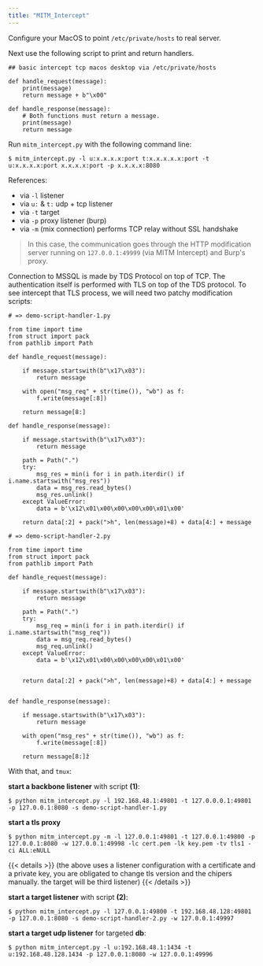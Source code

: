```yaml
---
title: "MITM_Intercept"
---
```


Configure your MacOS to point `/etc/private/hosts` to real server.

Next use the following script to print and return handlers.

```
## basic intercept tcp macos desktop via /etc/private/hosts

def handle_request(message):
	print(message)
    return message + b"\x00"

def handle_response(message):
    # Both functions must return a message.
    print(message)
    return message
```

Run `mitm_intercept.py` with the following command line:

`$ mitm_intercept.py -l u:x.x.x.x:port t:x.x.x.x.x:port -t u:x.x.x.x:port x.x.x.x:port -p x.x.x.x:8080`

References:

* via `-l` listener
* via `u:` & `t:` udp + tcp listener
* via `-t` target
* via `-p` proxy listener (burp)
* via `-m` (mix connection) performs TCP relay without SSL handshake

> In this case, the communication goes through the HTTP modification server running on `127.0.0.1:49999` (via MITM Intercept) and Burp's proxy.

Connection to MSSQL is made by TDS Protocol on top of TCP. The authentication itself is performed with TLS on top of the TDS protocol. To see intercept that TLS process, we will need two patchy modification scripts:

```
# => demo-script-handler-1.py

from time import time
from struct import pack
from pathlib import Path

def handle_request(message):

	if message.startswith(b"\x17\x03"):
		return message

	with open("msg_req" + str(time()), "wb") as f:
		f.write(message[:8])

	return message[8:]

def handle_response(message):

	if message.startswith(b"\x17\x03"):
		return message

	path = Path(".")
	try:
		msg_res = min(i for i in path.iterdir() if i.name.startswith("msg_res"))
		data = msg_res.read_bytes()
		msg_res.unlink()
	except ValueError:
		data = b'\x12\x01\x00\x00\x00\x00\x01\x00'

	return data[:2] + pack(">h", len(message)+8) + data[4:] + message
```

```
# => demo-script-handler-2.py

from time import time
from struct import pack
from pathlib import Path

def handle_request(message):

    if message.startswith(b"\x17\x03"):
        return message

    path = Path(".")
    try:
        msg_req = min(i for i in path.iterdir() if i.name.startswith("msg_req"))
        data = msg_req.read_bytes()
        msg_req.unlink()
    except ValueError:
        data = b'\x12\x01\x00\x00\x00\x00\x01\x00'


    return data[:2] + pack(">h", len(message)+8) + data[4:] + message


def handle_response(message):

    if message.startswith(b"\x17\x03"):
        return message

    with open("msg_res" + str(time()), "wb") as f:
        f.write(message[:8])

    return message[8:]ž
```

With that, and `tmux`:

**start a backbone listener** with script **(1)**:

`$ python mitm_intercept.py -l 192.168.48.1:49801 -t 127.0.0.0.1:49801 -p 127.0.0.1:8080 -s demo-script-handler-1.py` 

**start a tls proxy**

`$ python mitm_intercept.py -m -l 127.0.0.1:49801 -t 127.0.0.1:49800 -p 127.0.0.1:8080 -w 127.0.0.1:49998 -lc cert.pem -lk key.pem -tv tls1 -ci ALL:eNULL`

{{< details >}}
(the above uses a listener configuration with a certificate and a private key, you are obligated to change tls version and the chipers manually. the target will be third listener)
{{< /details >}}

**start a target listener** with script **(2)**:

`$ python mitm_intercept.py -l 127.0.0.1:49800 -t 192.168.48.128:49801 -p 127.0.0.1:8080 -s demo-script-handler-2.py -w 127.0.0.1:49997` 

**start a target udp listener** for targeted **db**:

`$ python mitm_intercept.py -l u:192.168.48.1:1434 -t u:192.168.48.128.1434 -p 127.0.0.1:8080 -w 127.0.0.1:49996`



